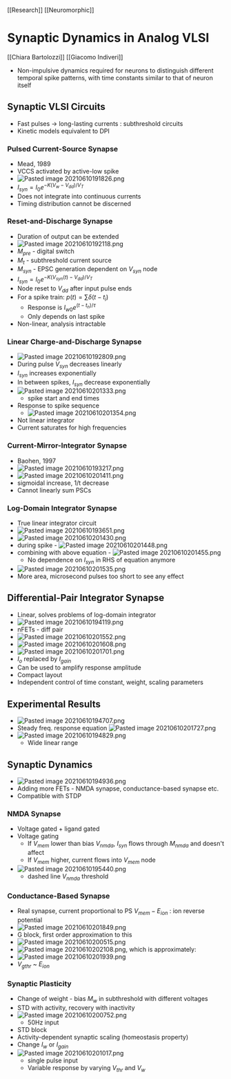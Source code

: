 [[Research]] [[Neuromorphic]]

# Synaptic Dynamics in Analog VLSI

[[Chiara Bartolozzi]] [[Giacomo Indiveri]]

- Non-impulsive dynamics required for neurons to distinguish different temporal spike patterns, with time constants similar to that of neuron itself

## Synaptic VLSI Circuits
- Fast pulses -> long-lasting currents : subthreshold circuits
- Kinetic models equivalent to DPI

### Pulsed Current-Source Synapse
- Mead, 1989
- VCCS activated by active-low spike
- ![Pasted image 20210610191826.png](Pasted%20image%2020210610191826.png)
- $I_{syn}=I_0e^{-K(V_w-V_{dd})/V_T}$
- Does not integrate into continuous currents
- Timing distribution cannot be discerned

### Reset-and-Discharge Synapse
- Duration of output can be extended
- ![Pasted image 20210610192118.png](Pasted%20image%2020210610192118.png)
- $M_{pre}$ - digital switch
- $M_t$ - subthreshold current source
- $M_{syn}$ - EPSC generation dependent on $V_{syn}$ node
- $I_{syn}=I_0e^{-K(V_{syn}(t)-V_{dd})/V_T}$
- Node reset to $V_{dd}$ after input pulse ends
- For a spike train: $p(t)=\sum\delta(t-t_i)$
	- Response is $I_{w0}e^{(t-t_n)/\tau}$
	- Only depends on last spike
- Non-linear, analysis intractable

### Linear Charge-and-Discharge Synapse
- ![Pasted image 20210610192809.png](Pasted%20image%2020210610192809.png)
- During pulse $V_{syn}$ decreases linearly
- $I_{syn}$ increases exponentially
- In between spikes, $I_{syn}$ decrease exponentially
- ![Pasted image 20210610201333.png](Pasted%20image%2020210610201333.png)
	- spike start and end times
- Response to spike sequence
	- ![Pasted image 20210610201354.png](Pasted%20image%2020210610201354.png)
- Not linear integrator
- Current saturates for high frequencies

### Current-Mirror-Integrator Synapse
- Baohen, 1997
- ![Pasted image 20210610193217.png](Pasted%20image%2020210610193217.png)
- ![Pasted image 20210610201411.png](Pasted%20image%2020210610201411.png)
- sigmoidal increase, 1/t decrease
- Cannot linearly sum PSCs

### Log-Domain Integrator Synapse
- True linear integrator circuit
- ![Pasted image 20210610193651.png](Pasted%20image%2020210610193651.png)
- ![Pasted image 20210610201430.png](Pasted%20image%2020210610201430.png)
- during spike - ![Pasted image 20210610201448.png](Pasted%20image%2020210610201448.png)
- combining with above equation - ![Pasted image 20210610201455.png](Pasted%20image%2020210610201455.png)
	- No dependence on $I_{syn}$ in RHS of equation anymore
- ![Pasted image 20210610201535.png](Pasted%20image%2020210610201535.png)
- More area, microsecond pulses too short to see any effect

## Differential-Pair Integrator Synapse
- Linear, solves problems of log-domain integrator
- ![Pasted image 20210610194119.png](Pasted%20image%2020210610194119.png)
- nFETs - diff pair
- ![Pasted image 20210610201552.png](Pasted%20image%2020210610201552.png)
- ![Pasted image 20210610201608.png](Pasted%20image%2020210610201608.png)
- ![Pasted image 20210610201701.png](Pasted%20image%2020210610201701.png)
- $I_o$ replaced by $I_{gain}$
- Can be used to amplify response amplitude
- Compact layout
- Independent control of time constant, weight, scaling parameters

## Experimental Results
- ![Pasted image 20210610194707.png](Pasted%20image%2020210610194707.png)
- Steady freq. response equation ![Pasted image 20210610201727.png](Pasted%20image%2020210610201727.png)
- ![Pasted image 20210610194829.png](Pasted%20image%2020210610194829.png)
	- Wide linear range

## Synaptic Dynamics
- ![Pasted image 20210610194936.png](Pasted%20image%2020210610194936.png)
- Adding more FETs - NMDA synapse, conductance-based synapse etc.
- Compatible with STDP

### NMDA Synapse
- Voltage gated + ligand gated
- Voltage gating
	- If $V_{mem}$ lower than bias $V_{nmda}$, $I_{syn}$ flows through $M_{nmda}$ and doesn't affect 
	- If $V_{mem}$ higher, current flows into $V_{mem}$ node
- ![Pasted image 20210610195440.png](Pasted%20image%2020210610195440.png)
	- dashed line $V_{nmda}$ threshold

### Conductance-Based Synapse
- Real synapse, current proportional to PS $V_{mem} - E_{ion}$ : ion reverse potential
- ![Pasted image 20210610201849.png](Pasted%20image%2020210610201849.png)
- G block, first order approximation to this
- ![Pasted image 20210610200515.png](Pasted%20image%2020210610200515.png)
- ![Pasted image 20210610202108.png](Pasted%20image%2020210610202108.png), which is approximately:
- ![Pasted image 20210610201939.png](Pasted%20image%2020210610201939.png)
- $V_{gthr}$ ~ $E_{ion}$

### Synaptic Plasticity
- Change of weight - bias $M_w$ in subthreshold with different voltages
- STD with activity, recovery with inactivity
- ![Pasted image 20210610200752.png](Pasted%20image%2020210610200752.png)
	- 50Hz input
- STD block
- Activity-dependent synaptic scaling (homeostasis property)
- Change $I_w$ or $I_{gain}$
- ![Pasted image 20210610201017.png](Pasted%20image%2020210610201017.png)
	- single pulse input
	- Variable response by varying $V_{thr}$ and $V_w$
